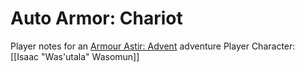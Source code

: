 # Auto Armor: Chariot

Player notes for an [Armour Astir: Advent](https://weregazelle.itch.io/armour-astir) adventure
Player Character: [[Isaac "Was'utala" Wasomun]]